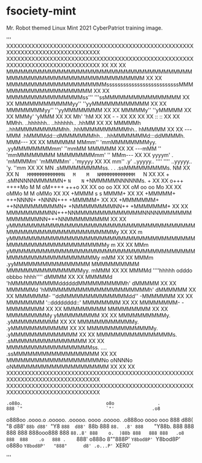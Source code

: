 # fsociety-mint
Mr. Robot themed Linux Mint 2021 CyberPatriot training image. 

'''
XXXXXXXXXXXXXXXXXXXXXXXXXXXXXXXXXXXXXXXXXXXXXXXXXXXXXXXXXXXXXXXXXXXXXXXXXXXXXX
XXXXXXXXXXXXXXXXXXXXXXXXXXXXXXXXXXXXXXXXXXXXXXXXXXXXXXXXXXXXXXXXXXXXXXXXXXXXXX
XX                                                                          XX
XX   MMMMMMMMMMMMMMMMMMMMMMMMMMMMMMMMMMMMMMMMMMMMMMMMMMMMMMMMMMMMMMMMMMMM   XX
XX   MMMMMMMMMMMMMMMMMMMMMssssssssssssssssssssssssssMMMMMMMMMMMMMMMMMMMMM   XX
XX   MMMMMMMMMMMMMMMMss'''                          '''ssMMMMMMMMMMMMMMMM   XX
XX   MMMMMMMMMMMMyy''                                    ''yyMMMMMMMMMMMM   XX
XX   MMMMMMMMyy''                                            ''yyMMMMMMMM   XX
XX   MMMMMy''                                                    ''yMMMMM   XX
XX   MMMy'                                                          'yMMM   XX
XX   Mh'                                                              'hM   XX
XX   -                                                                  -   XX
XX                                                                          XX
XX   ::                                                                ::   XX
XX   MMhh.        ..hhhhhh..                      ..hhhhhh..        .hhMM   XX
XX   MMMMMh   ..hhMMMMMMMMMMhh.                .hhMMMMMMMMMMhh..   hMMMMM   XX
XX   ---MMM .hMMMMdd:::dMMMMMMMhh..        ..hhMMMMMMMd:::ddMMMMh. MMM---   XX
XX   MMMMMM MMmm''      'mmMMMMMMMMyy.  .yyMMMMMMMMmm'      ''mmMM MMMMMM   XX
XX   ---mMM ''             'mmMMMMMMMM  MMMMMMMMmm'             '' MMm---   XX
XX   yyyym'    .              'mMMMMm'  'mMMMMm'              .    'myyyy   XX
XX   mm''    .y'     ..yyyyy..  ''''      ''''  ..yyyyy..     'y.    ''mm   XX
XX           MN    .sMMMMMMMMMss.   .    .   .ssMMMMMMMMMs.    NM           XX
XX           N`    MMMMMMMMMMMMMN   M    M   NMMMMMMMMMMMMM    `N           XX
XX            +  .sMNNNNNMMMMMN+   `N    N`   +NMMMMMNNNNNMs.  +            XX
XX              o+++     ++++Mo    M      M    oM++++     +++o              XX
XX                                oo      oo                                XX
XX           oM                 oo          oo                 Mo           XX
XX         oMMo                M              M                oMMo         XX
XX       +MMMM                 s              s                 MMMM+       XX
XX      +MMMMM+            +++NNNN+        +NNNN+++            +MMMMM+      XX
XX     +MMMMMMM+       ++NNMMMMMMMMN+    +NMMMMMMMMNN++       +MMMMMMM+     XX
XX     MMMMMMMMMNN+++NNMMMMMMMMMMMMMMNNNNMMMMMMMMMMMMMMNN+++NNMMMMMMMMM     XX
XX     yMMMMMMMMMMMMMMMMMMMMMMMMMMMMMMMMMMMMMMMMMMMMMMMMMMMMMMMMMMMMMMy     XX
XX   m  yMMMMMMMMMMMMMMMMMMMMMMMMMMMMMMMMMMMMMMMMMMMMMMMMMMMMMMMMMMMMy  m   XX
XX   MMm yMMMMMMMMMMMMMMMMMMMMMMMMMMMMMMMMMMMMMMMMMMMMMMMMMMMMMMMMMMy mMM   XX
XX   MMMm .yyMMMMMMMMMMMMMMMM     MMMMMMMMMM     MMMMMMMMMMMMMMMMyy. mMMM   XX
XX   MMMMd   ''''hhhhh       odddo          obbbo        hhhh''''   dMMMM   XX
XX   MMMMMd             'hMMMMMMMMMMddddddMMMMMMMMMMh'             dMMMMM   XX
XX   MMMMMMd              'hMMMMMMMMMMMMMMMMMMMMMMh'              dMMMMMM   XX
XX   MMMMMMM-               ''ddMMMMMMMMMMMMMMdd''               -MMMMMMM   XX
XX   MMMMMMMM                   '::dddddddd::'                   MMMMMMMM   XX
XX   MMMMMMMM-                                                  -MMMMMMMM   XX
XX   MMMMMMMMM                                                  MMMMMMMMM   XX
XX   MMMMMMMMMy                                                yMMMMMMMMM   XX
XX   MMMMMMMMMMy.                                            .yMMMMMMMMMM   XX
XX   MMMMMMMMMMMMy.                                        .yMMMMMMMMMMMM   XX
XX   MMMMMMMMMMMMMMy.                                    .yMMMMMMMMMMMMMM   XX
XX   MMMMMMMMMMMMMMMMs.                                .sMMMMMMMMMMMMMMMM   XX
XX   MMMMMMMMMMMMMMMMMMss.           ....           .ssMMMMMMMMMMMMMMMMMM   XX
XX   MMMMMMMMMMMMMMMMMMMMNo         oNNNNo         oNMMMMMMMMMMMMMMMMMMMM   XX
XX                                                                          XX
XXXXXXXXXXXXXXXXXXXXXXXXXXXXXXXXXXXXXXXXXXXXXXXXXXXXXXXXXXXXXXXXXXXXXXXXXXXXXX
XXXXXXXXXXXXXXXXXXXXXXXXXXXXXXXXXXXXXXXXXXXXXXXXXXXXXXXXXXXXXXXXXXXXXXXXXXXXXX

    .o88o.                               o8o                .
    888 `"                               `"'              .o8
   o888oo   .oooo.o  .ooooo.   .ooooo.  oooo   .ooooo.  .o888oo oooo    ooo
    888    d88(  "8 d88' `88b d88' `"Y8 `888  d88' `88b   888    `88.  .8'
    888    `"Y88b.  888   888 888        888  888ooo888   888     `88..8'
    888    o.  )88b 888   888 888   .o8  888  888    .o   888 .    `888'
   o888o   8""888P' `Y8bod8P' `Y8bod8P' o888o `Y8bod8P'   "888"      d8'
                                                                .o...P'
                                                                `XER0'


'''
